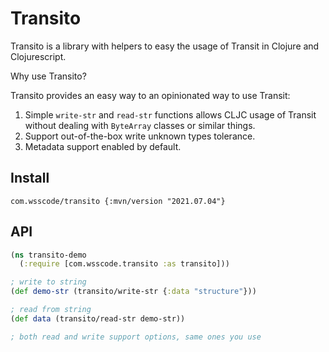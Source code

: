 # Transito

Transito is a library with helpers to easy the usage of Transit in Clojure and Clojurescript.

Why use Transito?

Transito provides an easy way to an opinionated way to use Transit:

1. Simple `write-str` and `read-str` functions allows CLJC usage of Transit without dealing with `ByteArray` classes or similar things.
2. Support out-of-the-box write unknown types tolerance.
3. Metadata support enabled by default.

## Install

```
com.wsscode/transito {:mvn/version "2021.07.04"}
```

## API

```clojure
(ns transito-demo
  (:require [com.wsscode.transito :as transito]))

; write to string
(def demo-str (transito/write-str {:data "structure"}))

; read from string
(def data (transito/read-str demo-str))

; both read and write support options, same ones you use 
```
